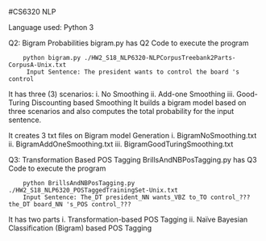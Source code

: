 #CS6320 NLP 

Language used: Python 3

Q2: Bigram Probabilities
bigram.py has Q2
 Code to execute the program
 
 		python bigram.py ./HW2_S18_NLP6320-NLPCorpusTreebank2Parts-CorpusA-Unix.txt
         Input Sentence: The president wants to control the board 's control	
 It has three (3) scenarios:
	i. No Smoothing
	ii. Add-one Smoothing
	iii. Good-Turing Discounting based Smoothing
It builds a bigram model based on three scenarios and also computes the total probability for the input sentence.



It creates 3 txt files on Bigram model Generation
	i. BigramNoSmoothing.txt
	ii. BigramAddOneSmoothing.txt
	iii. BigramGoodTuringSmoothing.txt

Q3: Transformation Based POS Tagging
BrillsAndNBPosTagging.py has Q3
 Code to execute the program
 
        python BrillsAndNBPosTagging.py ./HW2_S18_NLP6320_POSTaggedTrainingSet-Unix.txt
        Input Sentence: The_DT president_NN wants_VBZ to_TO control_??? the_DT board_NN 's_POS control_???
It has two parts
    i. Transformation-based POS Tagging
    ii. Naïve Bayesian Classification (Bigram) based POS Tagging

